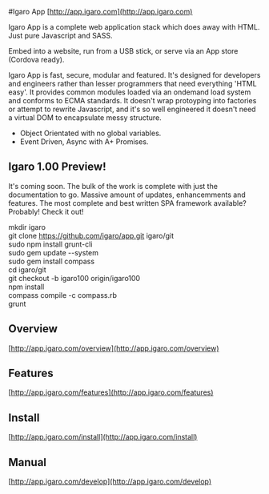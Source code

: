 #Igaro App [http://app.igaro.com](http://app.igaro.com)

Igaro App is a complete web application stack which does away with HTML. Just pure Javascript and SASS.

Embed into a website, run from a USB stick, or serve via an App store (Cordova ready).

Igaro App is fast, secure, modular and featured. It's designed for developers and engineers rather than lesser programmers that need everything 'HTML easy'. It provides common modules loaded via an ondemand load system and conforms to ECMA standards. It doesn't wrap protoyping into factories or attempt to rewrite Javascript, and it's so well engineered it doesn't need a virtual DOM to encapsulate messy structure. 

* Object Orientated with no global variables. 
* Event Driven, Async with A+ Promises.

## Igaro 1.00 Preview!

It's coming soon. The bulk of the work is complete with just the documentation to go. Massive amount of updates, enhancemments and features. The most complete and best written SPA framework available? Probably! Check it out! 

mkdir igaro  
git clone https://github.com/igaro/app.git igaro/git  
sudo npm install grunt-cli  
sudo gem update --system  
sudo gem install compass  
cd igaro/git  
git checkout -b igaro100 origin/igaro100  
npm install  
compass compile -c compass.rb  
grunt  

## Overview

[http://app.igaro.com/overview](http://app.igaro.com/overview)

## Features

[http://app.igaro.com/features](http://app.igaro.com/features)

## Install

[http://app.igaro.com/install](http://app.igaro.com/install)

## Manual

[http://app.igaro.com/develop](http://app.igaro.com/develop)

